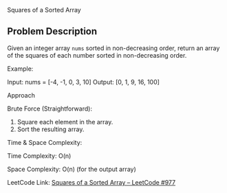 Squares of a Sorted Array

## Problem Description

Given an integer array `nums` sorted in non-decreasing order, return an array of the squares of each number sorted in non-decreasing order.

Example:

Input: nums = [-4, -1, 0, 3, 10] Output: [0, 1, 9, 16, 100]

Approach

Brute Force (Straightforward):

1. Square each element in the array.
2. Sort the resulting array.

Time & Space Complexity:

Time Complexity: O(n)

Space Complexity: O(n) (for the output array)


LeetCode Link:
[Squares of a Sorted Array – LeetCode #977](https://leetcode.com/problems/squares-of-a-sorted-array/description/)
